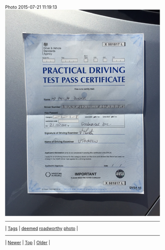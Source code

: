 <!--
title: Photo 2015-07-21 11
date: 2020-06-28T15:02:25.078Z
tags: deemed, roadworthy, photo
-->












Photo 2015-07-21 11:19:13
![](124655255762-0.jpg)

<!--BOTTOM-POST-NAVIGATION-->
---

| [Tags](tags.md) | [deemed](tag-deemed.md) [roadworthy](tag-roadworthy.md) [photo](tag-photo.md) |

---

| [Newer](124655161352.md) | [Top](index.md) | [Older](124945088672.md) |